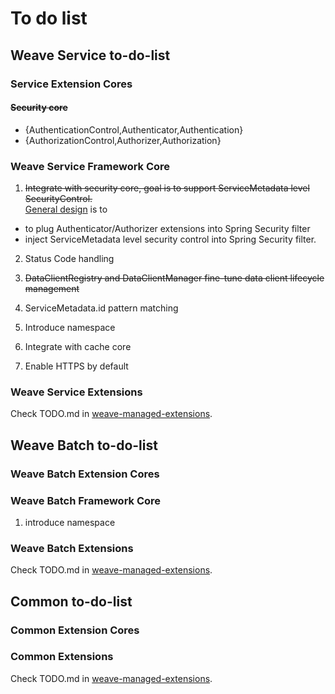 # To do list

## Weave Service to-do-list

### Service Extension Cores

#### ~~Security core~~  
- {AuthenticationControl,Authenticator,Authentication}
- {AuthorizationControl,Authorizer,Authorization}

### Weave Service Framework Core
1. ~~Integrate with security core, goal is to support ServiceMetadata level SecurityControl.~~  
[General design](https://github.com/aftersound/weave/docs/control-driven-service-security.gliffy) is to 
- to plug Authenticator/Authorizer extensions into Spring Security filter
- inject ServiceMetadata level security control into Spring Security filter.

2. Status Code handling

3. ~~DataClientRegistry and DataClientManager fine-tune data client lifecycle management~~

4. ServiceMetadata.id pattern matching

5. Introduce namespace

6. Integrate with cache core

7. Enable HTTPS by default

### Weave Service Extensions

Check TODO.md in [weave-managed-extensions](https://github.com/aftersound/weave-managed-extensions).

## Weave Batch to-do-list

### Weave Batch Extension Cores

### Weave Batch Framework Core
1. introduce namespace

### Weave Batch Extensions

Check TODO.md in [weave-managed-extensions](https://github.com/aftersound/weave-managed-extensions).

## Common to-do-list

### Common Extension Cores

### Common Extensions

Check TODO.md in [weave-managed-extensions](https://github.com/aftersound/weave-managed-extensions).
